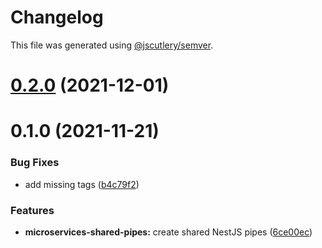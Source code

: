 # Changelog

This file was generated using [@jscutlery/semver](https://github.com/jscutlery/semver).

# [0.2.0](https://github.com/getlarge/ticketing/compare/v0.1.0...v0.2.0) (2021-12-01)



# 0.1.0 (2021-11-21)


### Bug Fixes

* add missing tags ([b4c79f2](https://github.com/getlarge/ticketing/commit/b4c79f28480cb089f4979bd4fe50fa421487e216))


### Features

* **microservices-shared-pipes:** create shared NestJS pipes ([6ce00ec](https://github.com/getlarge/ticketing/commit/6ce00ec6a067ab2c2400ce96b309a6292283ca3e))
